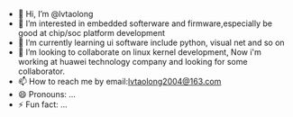- 👋 Hi, I’m @lvtaolong
- 👀 I’m interested in embedded softerware and firmware,especially be good at chip/soc platform development
- 🌱 I’m currently learning ui software include python, visual net and so on
- 💞️ I’m looking to collaborate on linux kernel development, Now i'm working at huawei technology company and looking for some collaborator.
- 📫 How to reach me by email:lvtaolong2004@163.com
- 😄 Pronouns: ...
- ⚡ Fun fact: ...

<!---
lvtaolong/lvtaolong is a ✨ special ✨ repository because its `README.md` (this file) appears on your GitHub profile.
You can click the Preview link to take a look at your changes.
--->
